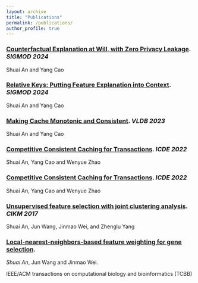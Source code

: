 ```yaml
---
layout: archive
title: "Publications"
permalink: /publications/
author_profile: true
---
```



### [Counterfactual Explanation at Will, with Zero Privacy Leakage](https://dl.acm.org/doi/pdf/10.1145/3654933). *SIGMOD 2024*

Shuai An and Yang Cao

<div style="margin-top: 10px;"></div>

### [Relative Keys: Putting Feature Explanation into Context](https://dl.acm.org/doi/pdf/10.1145/3639263). *SIGMOD 2024*

Shuai An and Yang Cao

<div style="margin-top: 10px;"></div>

### [Making Cache Monotonic and Consistent](https://www.pure.ed.ac.uk/ws/portalfiles/portal/334530480/Making_Cache_AN_DOA18112022_VOR_CC_BY_NC_ND.pdf). *VLDB 2023*

Shuai An and Yang Cao

<div style="margin-top: 10px;"></div>

### [Competitive Consistent Caching for Transactions](https://ieeexplore.ieee.org/stamp/stamp.jsp?arnumber=9835469). *ICDE 2022*

Shuai An, Yang Cao and Wenyue Zhao

<div style="margin-top: 10px;"></div>

### [Competitive Consistent Caching for Transactions](https://ieeexplore.ieee.org/stamp/stamp.jsp?arnumber=9835469). *ICDE 2022*

Shuai An, Yang Cao and Wenyue Zhao

<div style="margin-top: 10px;"></div>

### [Unsupervised feature selection with joint clustering analysis](https://dl.acm.org/doi/pdf/10.1145/3132847.3132999). *CIKM 2017*

Shuai An, Jun Wang, Jinmao Wei, and Zhenglu Yang

<div style="margin-top: 10px;"></div>

### [Local-nearest-neighbors-based feature weighting for gene selection](https://dl.acm.org/doi/pdf/10.1145/3132847.3132999). 

*Shuai An*, Jun Wang and Jinmao Wei.

IEEE/ACM transactions on computational biology and bioinformatics (TCBB)






